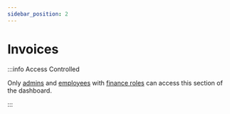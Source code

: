 ```yaml
---
sidebar_position: 2
---
```


# Invoices

:::info Access Controlled

Only [admins](../../types.md#admin) and [employees](../../types.md#employee) with [finance roles](../../roles.md#finance) can access this section of the dashboard.

:::
